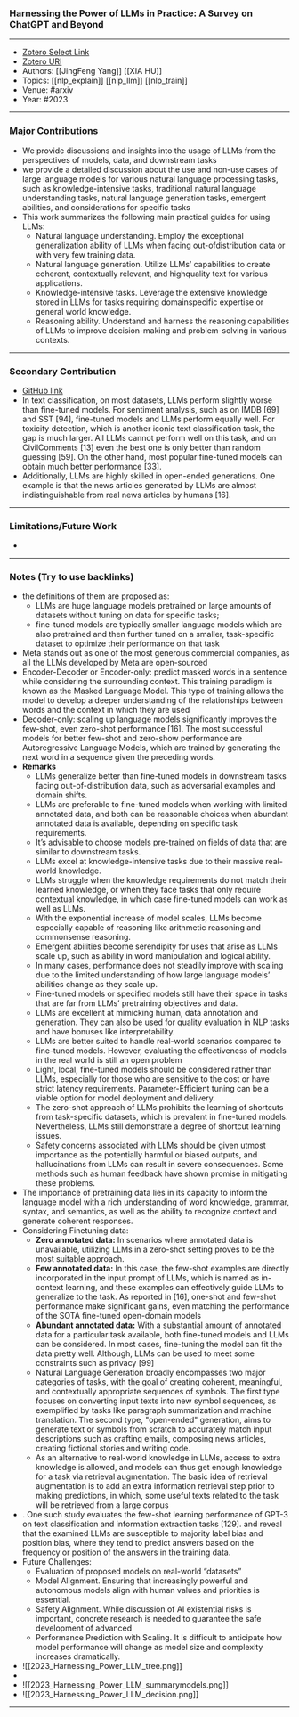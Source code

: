 ### Harnessing the Power of LLMs in Practice: A Survey on ChatGPT and Beyond
---
- [Zotero Select Link](zotero://select/groups/2480461/items/X6QWSPAX)
- [Zotero URI](https://www.zotero.org/groups/2480461/items/X6QWSPAX)
- Authors: [[JingFeng Yang]]  [[XIA HU]] 
- Topics: [[nlp_explain]] [[nlp_llm]] [[nlp_train]]
- Venue: #arxiv
- Year: #2023

---
### Major Contributions
- We provide discussions and insights into the usage of LLMs from the perspectives of models, data, and downstream tasks
- we provide a detailed discussion about the use and non-use cases of large language models for various natural language processing tasks, such as knowledge-intensive tasks, traditional natural language understanding tasks, natural language generation tasks, emergent abilities, and considerations for specific tasks
- This work summarizes the following main practical guides for using LLMs:
	- Natural language understanding. Employ the exceptional generalization ability of LLMs when facing out-ofdistribution data or with very few training data.
	- Natural language generation. Utilize LLMs’ capabilities to create coherent, contextually relevant, and highquality text for various applications.
	- Knowledge-intensive tasks. Leverage the extensive knowledge stored in LLMs for tasks requiring domainspecific expertise or general world knowledge.
	- Reasoning ability. Understand and harness the reasoning capabilities of LLMs to improve decision-making and problem-solving in various contexts.
---
### Secondary Contribution
- [GitHub link](https://github.com/Mooler0410/LLMsPracticalGuide)
- In text classification, on most datasets, LLMs perform slightly worse than fine-tuned models. For sentiment analysis, such as on IMDB [69] and SST [94], fine-tuned models and LLMs perform equally well. For toxicity detection, which is another iconic text classification task, the gap is much larger. All LLMs cannot perform well on this task, and on CivilComments [13] even the best one is only better than random guessing [59]. On the other hand, most popular fine-tuned models can obtain much better performance [33].
- Additionally, LLMs are highly skilled in open-ended generations. One example is that the news articles generated by LLMs are almost indistinguishable from real news articles by humans [16].
---
### Limitations/Future Work
- 
---
### Notes (Try to use backlinks)
- the definitions of them are proposed as: 
	- LLMs are huge language models pretrained on large amounts of datasets without tuning on data for specific tasks;
	- fine-tuned models are typically smaller language models which are also pretrained and then further tuned on a smaller, task-specific dataset to optimize their performance on that task
- Meta stands out as one of the most generous commercial companies, as all the LLMs developed by Meta are open-sourced
- Encoder-Decoder or Encoder-only: predict masked words in a sentence while considering the surrounding context. This training paradigm is known as the Masked Language Model. This type of training allows the model to develop a deeper understanding of the relationships between words and the context in which they are used
- Decoder-only: scaling up language models significantly improves the few-shot, even zero-shot performance [16]. The most successful models for better few-shot and zero-show performance are Autoregressive Language Models, which are trained by generating the next word in a sequence given the preceding words.
- **Remarks**
	- LLMs generalize better than fine-tuned models in downstream tasks facing out-of-distribution data, such as adversarial examples and domain shifts.
	- LLMs are preferable to fine-tuned models when working with limited annotated data, and both can be reasonable choices when abundant annotated data is available, depending on specific task requirements.
	- It’s advisable to choose models pre-trained on fields of data that are similar to downstream tasks.
	- LLMs excel at knowledge-intensive tasks due to their massive real-world knowledge.
	- LLMs struggle when the knowledge requirements do not match their learned knowledge, or when they face tasks that only require contextual knowledge, in which case fine-tuned models can work as well as LLMs.
	- With the exponential increase of model scales, LLMs become especially capable of reasoning like arithmetic reasoning and commonsense reasoning. 
	- Emergent abilities become serendipity for uses that arise as LLMs scale up, such as ability in word manipulation and logical ability. 
	- In many cases, performance does not steadily improve with scaling due to the limited understanding of how large language models’ abilities change as they scale up.
	- Fine-tuned models or specified models still have their space in tasks that are far from LLMs’ pretraining objectives and data. 
	- LLMs are excellent at mimicking human, data annotation and generation. They can also be used for quality evaluation in NLP tasks and have bonuses like interpretability.
	- LLMs are better suited to handle real-world scenarios compared to fine-tuned models. However, evaluating the effectiveness of models in the real world is still an open problem
	- Light, local, fine-tuned models should be considered rather than LLMs, especially for those who are sensitive to the cost or have strict latency requirements. Parameter-Efficient tuning can be a viable option for model deployment and delivery.
	- The zero-shot approach of LLMs prohibits the learning of shortcuts from task-specific datasets, which is prevalent in fine-tuned models. Nevertheless, LLMs still demonstrate a degree of shortcut learning issues. 
	- Safety concerns associated with LLMs should be given utmost importance as the potentially harmful or biased outputs, and hallucinations from LLMs can result in severe consequences. Some methods such as human feedback have shown promise in mitigating these problems.
- The importance of pretraining data lies in its capacity to inform the language model with a rich understanding of word knowledge, grammar, syntax, and semantics, as well as the ability to recognize context and generate coherent responses.
- Considering Finetuning data:
	- **Zero annotated data:** In scenarios where annotated data is unavailable, utilizing LLMs in a zero-shot setting proves to be the most suitable approach.
	- **Few annotated data:** In this case, the few-shot examples are directly incorporated in the input prompt of LLMs, which is named as in-context learning, and these examples can effectively guide LLMs to generalize to the task. As reported in [16], one-shot and few-shot performance make significant gains, even matching the performance of the SOTA fine-tuned open-domain models
	- **Abundant annotated data:** With a substantial amount of annotated data for a particular task available, both fine-tuned models and LLMs can be considered. In most cases, fine-tuning the model can fit the data pretty well. Although, LLMs can be used to meet some constraints such as privacy [99]
	- Natural Language Generation broadly encompasses two major categories of tasks, with the goal of creating coherent, meaningful, and contextually appropriate sequences of symbols. The first type focuses on converting input texts into new symbol sequences, as exemplified by tasks like paragraph summarization and machine translation. The second type, "open-ended" generation, aims to generate text or symbols from scratch to accurately match input descriptions such as crafting emails, composing news articles, creating fictional stories and writing code.
	- As an alternative to real-world knowledge in LLMs, access to extra knowledge is allowed, and models can thus get enough knowledge for a task via retrieval augmentation. The basic idea of retrieval augmentation is to add an extra information retrieval step prior to making predictions, in which, some useful texts related to the task will be retrieved from a large corpus
- . One such study evaluates the few-shot learning performance of GPT-3 on text classification and information extraction tasks [129]. and reveal that the examined LLMs are susceptible to majority label bias and position bias, where they tend to predict answers based on the frequency or position of the answers in the training data.
- Future Challenges:
	- Evaluation of proposed models on real-world “datasets”
	- Model Alignment. Ensuring that increasingly powerful and autonomous models align with human values and priorities is essential.
	- Safety Alignment. While discussion of AI existential risks is important, concrete research is needed to guarantee the safe development of advanced
	- Performance Prediction with Scaling. It is difficult to anticipate how model performance will change as model size and complexity increases dramatically.
- ![[2023_Harnessing_Power_LLM_tree.png]]
- 
- ![[2023_Harnessing_Power_LLM_summarymodels.png]]
- ![[2023_Harnessing_Power_LLM_decision.png]]
---
